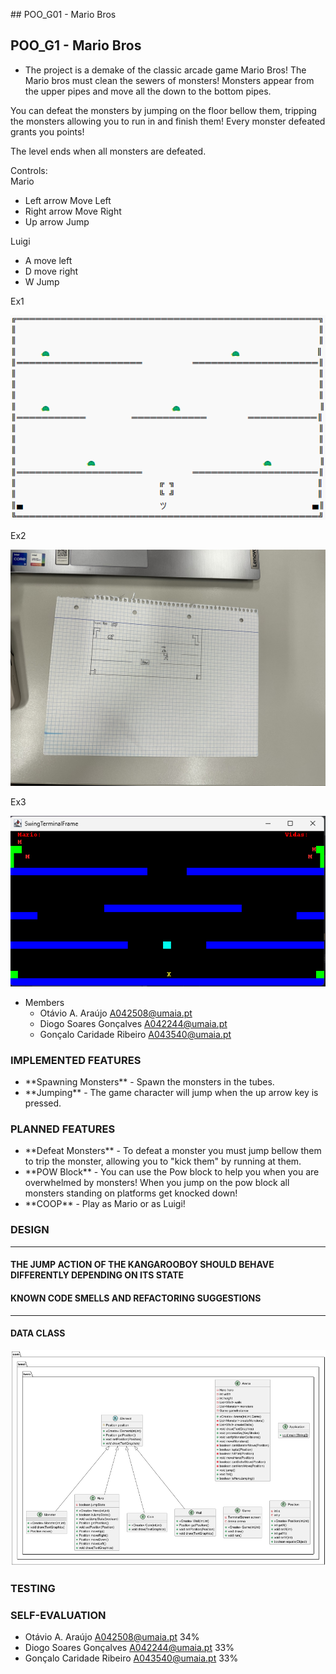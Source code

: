 \## POO\_G01 - Mario Bros

## POO_G1 - Mario Bros
- The project is a demake of the classic arcade game Mario Bros!
The Mario bros must clean the sewers of monsters! Monsters appear from the upper pipes and move all the down to the bottom pipes.

You can defeat the monsters by jumping on the floor bellow them, tripping the monsters allowing you to run in and finish them! Every monster defeated grants you points!

The level ends when all monsters are defeated.

Controls:
<br>Mario
- Left arrow Move Left
- Right arrow Move Right
- Up arrow Jump

Luigi
- A move left
- D move right
- W Jump

Ex1

![img](https://github.com/Otavio-A/TAG01/blob/master/Docs/Mocks/Arena.png)

Ex2

![img](https://github.com/Otavio-A/TAG01/blob/master/Docs/Mocks/IMG_0935.jpeg)

Ex3

![img](https://github.com/Otavio-A/TAG01/blob/master/Docs/Mocks/MockNovo.png)




- Members
  - Otávio A. Araújo A042508@umaia.pt
  - Diogo Soares Gonçalves A042244@umaia.pt
  - Gonçalo Caridade Ribeiro A043540@umaia.pt

### IMPLEMENTED FEATURES
- \*\*Spawning Monsters\*\* - Spawn the monsters in the tubes.
- \*\*Jumping\*\* - The game character will jump when the up arrow key is pressed.


### PLANNED FEATURES

- \*\*Defeat Monsters\*\* - To defeat a monster you must jump bellow them to trip the monster, allowing you to "kick them" by running at them.
- \*\*POW Block\*\* - You can use the Pow block to help you when you are overwhelmed by monsters! When you jump on the pow block all monsters standing on platforms get knocked down!
- \*\*COOP\*\* - Play as Mario or as Luigi!

### DESIGN


------

#### THE JUMP ACTION OF THE KANGAROOBOY SHOULD BEHAVE DIFFERENTLY DEPENDING ON ITS STATE


#### KNOWN CODE SMELLS AND REFACTORING SUGGESTIONS



------

#### DATA CLASS
![img](https://github.com/Otavio-A/TAG01/blob/master/Docs/Uml/Mamamia.png)


### TESTING


### SELF-EVALUATION
  - Otávio A. Araújo A042508@umaia.pt         34%
  - Diogo Soares Gonçalves A042244@umaia.pt   33%
  - Gonçalo Caridade Ribeiro A043540@umaia.pt 33%

